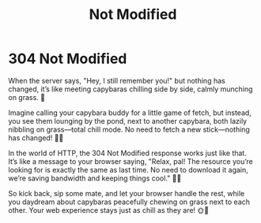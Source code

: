 ﻿---
category: 3xx
code: 304
cover: https://firebasestorage.googleapis.com/v0/b/capy-http.appspot.com/o/Capy-304-750x600.webp?alt=media
thumbnail: https://firebasestorage.googleapis.com/v0/b/capy-http.appspot.com/o/Capy-304-250x200.webp?alt=media
coverAlt: Not Modified
description: Not Modified
tags:
- 3xx
title: Not Modified
---


# 304 Not Modified

When the server says, "Hey, I still remember you!" but nothing has changed, it’s like meeting capybaras chilling side by side, calmly munching on grass. 🐾

Imagine calling your capybara buddy for a little game of fetch, but instead, you see them lounging by the pond, next to another capybara, both lazily nibbling on grass—total chill mode. No need to fetch a new stick—nothing has changed! 🌿🦫

In the world of HTTP, the 304 Not Modified response works just like that. It’s like a message to your browser saying, "Relax, pal! The resource you’re looking for is exactly the same as last time. No need to download it again, we’re saving bandwidth and keeping things cool." 🧘‍♂️

So kick back, sip some mate, and let your browser handle the rest, while you daydream about capybaras peacefully chewing on grass next to each other. Your web experience stays just as chill as they are! 🌞🐾